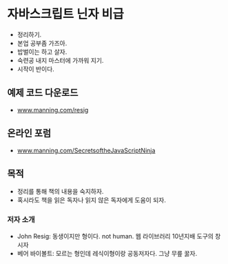 # 자바스크립트 닌자 비급
- 정리하기.
- 본업 공부좀 가즈아.
- 밥벌이는 하고 살자.
- 숙련공 내지 마스터에 가까워 지기.
- 시작이 반이다.

## 예제 코드 다운로드 
- www.manning.com/resig

## 온라인 포럼
- www.manning.com/SecretsoftheJavaScriptNinja

## 목적
- 정리를 통해 책의 내용을 숙지하자.
- 혹시라도 책을 읽은 독자나 읽지 않은 독자에게 도움이 되자.

### 저자 소개
- John Resig: 동생이지만 형이다. not human. 웹 라이브러리 10년지배 도구의 창시자
- 베어 바이볼트: 모르는 형인데 레식이형이랑 공동저자다. 그냥 무릎 꿇자.